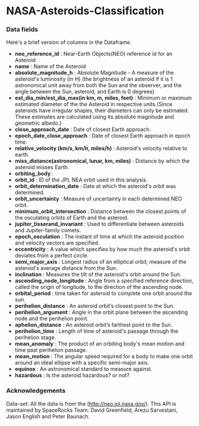 # NASA-Asteroids-Classification

<h3> Data fields</h3>

Here's a brief version of columns in the Dataframe.

* **neo_reference_id** :  Near-Earth Objects(NEO) reference id for an Asteroid
* **name** :  Name of the Asteroid
* **absolute_magnitude_h** : Absolute Magnitude - A measure of the asteroid's luminosity (in H) (the brightness of an asteroid if it is 1 astronomical unit away from both the Sun and the observer, and the angle between the Sun, asteroid, and Earth is 0 degrees) 
* **est_dia_min/est_dia_max(in km, m, miles, feet)** : Minimum or maximum estimated diameter of the the Asteroid in respective units.(Since asteroids have irregular shapes, their diameters can only be estimated. These estimates are calculated using its absolute magnitude and geometric albedo.)
* **close_approach_date** : Date of closest Earth approach.
* **epoch_date_close_approach** : Date of closest Earth approach in epoch time.
*  **relative_velocity (km/s, km/h, miles/h)** : Asteroid's velocity relative to earth.
* **miss_distance(astronomical, lunar, km, miles)** : Distance by which the asteroid misses Earth.
* **orbiting_body** :
* **orbit_id** : ID of the JPL NEA orbit used in this analysis.
* **orbit_determination_date** : Date at which the asteroid's orbit was determined.
* **orbit_uncertainty** : Measure of uncertainty in each determined NEO orbit.
* **minimum_orbit_intersection** : Distance between the closest points of the osculating orbits of Earth and the asteroid.
* **jupiter_tisserand_invariant** : Used to differentiate between asteroids and Jupiter-family comets.
* **epoch_osculation** : The instant of time at which the asteroid position and velocity vectors are specified.
* **eccentricity** : A value which specifies by how much the asteroid's orbit deviates from a perfect circle.
* **semi_major_axis** : Longest radius of an elliptical orbit; measure of the asteroid's average distance from the Sun.
* **inclination** : Measures the tilt of the asteroid's orbit around the Sun.
* **ascending_node_longitude** : Angle from a specified reference direction, called the origin of longitude, to the direction of the ascending node.
* **orbital_period** : time taken for asteroid to complete one orbit around the sun.
* **perihelion_distance** : An asteroid orbit’s closest point to the Sun.
* **perihelion_argument** : Angle in the orbit plane between the ascending node and the perihelion point.
* **aphelion_distance** : An asteroid orbit’s farthest point to the Sun.
* **perihelion_time** : Length of time of asteroid's passage through the perihelion stage.
* **mean_anomaly** : The product of an orbiting body's mean motion and time past perihelion passage.
* **mean_motion** : The angular speed required for a body to make one orbit around an ideal ellipse with a specific semi-major axis.
* **equinox** : An astronomical standard to measure against.
* **hazardous** : Is the asteroid hazardous? or not?

<h3> Acknowledgements</h3

Data-set: All the data is from the (http://neo.jpl.nasa.gov/). This API is maintained by SpaceRocks Team: David Greenfield, Arezu Sarvestani, Jason English and Peter Baunach.
